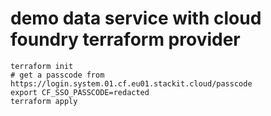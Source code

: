 # demo data service with cloud foundry terraform provider
```shell
terraform init
# get a passcode from https://login.system.01.cf.eu01.stackit.cloud/passcode
export CF_SSO_PASSCODE=redacted
terraform apply
```